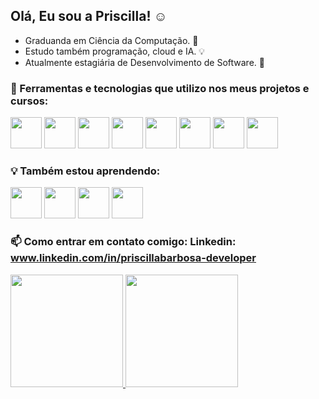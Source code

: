 ## Olá, Eu sou a Priscilla! :relaxed:
- Graduanda em Ciência da Computação. :sparkling_heart:
- Estudo também programação, cloud e IA. :bulb:
- Atualmente estagiária de Desenvolvimento de Software. :rocket:


### :hammer: Ferramentas e tecnologias que utilizo nos meus projetos e cursos: 
  
  <img src="https://cdn.jsdelivr.net/gh/devicons/devicon@latest/icons/git/git-plain-wordmark.svg" width="50" height="50"/> <img src="https://cdn.jsdelivr.net/gh/devicons/devicon@latest/icons/html5/html5-plain-wordmark.svg" width="50" height="50"/> <img src="https://cdn.jsdelivr.net/gh/devicons/devicon@latest/icons/css3/css3-plain-wordmark.svg" width="50" height="50"/> <img src="https://cdn.jsdelivr.net/gh/devicons/devicon@latest/icons/sass/sass-original.svg" width="50" height="50"/> <img src="https://cdn.jsdelivr.net/gh/devicons/devicon@latest/icons/javascript/javascript-original.svg" width="50" height="50"/> <img src="https://cdn.jsdelivr.net/gh/devicons/devicon@latest/icons/bootstrap/bootstrap-original.svg" width="50" height="50"/> <img src="https://cdn.jsdelivr.net/gh/devicons/devicon@latest/icons/jquery/jquery-plain-wordmark.svg" width="50" height="50"/> <img src="https://cdn.jsdelivr.net/gh/devicons/devicon@latest/icons/nodejs/nodejs-plain-wordmark.svg" width="50" height="50" />
          
  
  ### :bulb: Também estou aprendendo: 

  <img src="https://cdn.jsdelivr.net/gh/devicons/devicon@latest/icons/java/java-plain-wordmark.svg" width="50" height="50" /> <img src="https://cdn.jsdelivr.net/gh/devicons/devicon@latest/icons/php/php-original.svg" width="50" height="50"/> <img src="https://cdn.jsdelivr.net/gh/devicons/devicon@latest/icons/mysql/mysql-original-wordmark.svg" width="50" height="50"/> <img src="https://cdn.jsdelivr.net/gh/devicons/devicon@latest/icons/linux/linux-original.svg" width="50" height="50" /> 
                 

  ### 📫 Como entrar em contato comigo: Linkedin: www.linkedin.com/in/priscillabarbosa-developer
  
  
<div>
<a href="https://github.com/PriscillaBarbosa">
<img loading="lazy" height="180em" src="https://github-readme-stats.vercel.app/api/top-langs/?username=PriscillaBarbosa&layout=compact&langs_count=7&theme=dracula"/>
<img loading="lazy" height="180em" src="https://github-readme-stats.vercel.app/api?username=PriscillaBarbosa&show_icons=true&theme=dracula&include_all_commits=true&count_private=true"/>
</div>

